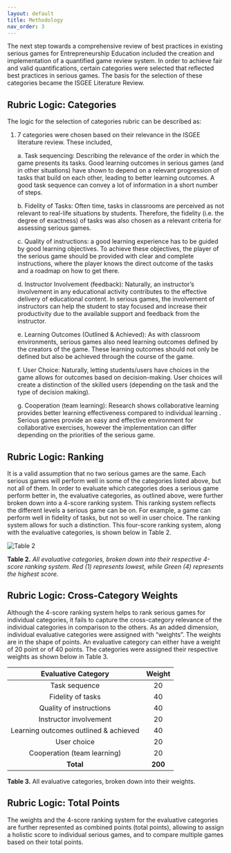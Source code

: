 ```yaml
---
layout: default
title: Methodology
nav_order: 3
---
```


The next step towards a comprehensive review of best practices in existing serious games for Entrepreneurship Education included the creation and implementation of a quantified game review system.
In order to achieve fair and valid quantifications, certain categories were selected that reflected best practices in serious games. The basis for the selection of these categories became the ISGEE Literature Review. 

## Rubric Logic: Categories

The logic for the selection of categories rubric can be described as:

1)	7 categories were chosen based on their relevance in the ISGEE literature review. These included,

    a.	Task sequencing:  Describing the relevance of the order in which the game presents its tasks. Good learning outcomes in serious games (and in other situations) have shown   to depend on a relevant progression of tasks that build on each other, leading to better learning outcomes. A good task sequence can convey a lot of information in a short number of steps.
   
    b.	Fidelity of Tasks: Often time, tasks in classrooms are perceived as not relevant to real-life situations by students. Therefore, the fidelity (i.e. the degree of exactness) of tasks was also chosen as a relevant criteria for assessing serious games.
   
    c.	Quality of instructions: a good learning experience has to be guided by good learning objectives. To achieve these objectives, the player of the serious game should be provided with clear and complete instructions, where the player knows the direct outcome of the tasks and a roadmap on how to get there. 
    
    d.	Instructor Involvement (feedback): Naturally, an instructor’s involvement in any educational activity contributes to the effective delivery of educational content. In serious games, the involvement of instructors can help the student to stay focused and increase their productivity due to the available support and feedback from the instructor. 
    
    e.	Learning Outcomes (Outlined & Achieved): As with classroom environments, serious games also need learning outcomes defined by the creators of the game. These learning outcomes should not only be defined but also be achieved through the course of the game. 
    
    f.	User Choice: Naturally, letting students/users have choices in the game allows for outcomes based on decision-making. User choices will create a distinction of the skilled users (depending on the task and the type of decision making). 
    
    g.	Cooperation (team learning): Research shows collaborative learning provides better learning effectiveness compared to individual learning .  Serious games provide an easy and effective environment for collaborative exercises, however the implementation can differ depending on the priorities of the serious game. 


## Rubric Logic: Ranking

It is a valid assumption that no two serious games are the same. Each serious games will perform well in some of the categories listed above, but not all of them.  In order to evaluate which categories does a serious game perform better in, the evaluative categories, as outlined above, were further broken down into a 4-score ranking system. This ranking system reflects the different levels a serious game can be on. For example, a game can perform well in fidelity of tasks, but not so well in user choice. The ranking system allows for such a distinction.
This four-score ranking system, along with the evaluative categories, is shown below in Table 2.

 
![Table 2](https://github.com/thisistaimur/isgee/blob/master/assets%20/Picture1.png)

**Table 2.**  _All evaluative categories, broken down into their respective 4-score ranking system. Red (1) represents lowest, while Green (4) represents the highest score._


## Rubric Logic: Cross-Category Weights

Although the 4-score ranking system helps to rank serious games for individual categories, it fails to capture the cross-category relevance of the individual categories in comparison to the others. As an added dimension, individual evaluative categories were assigned with “weights”. The weights are in the shape of points. An evaluative category can either have a weight of 20 point or of 40 points. 
The categories were assigned their respective weights as shown below in Table 3. 


|           Evaluative Category          | Weight |
|:--------------------------------------:|:------:|
|              Task sequence             |   20   |
|            Fidelity of tasks           |   40   |
| Quality of instructions                | 40     |
|         Instructor involvement         |   20   |
| Learning outcomes outlined & achieved  | 40     |
| User choice                            | 20     |
| Cooperation (team learning)            | 20     |
| **Total**                                  | **200**    |

**Table 3.**  All evaluative categories, broken down into their weights.



## Rubric Logic: Total Points

The weights and the 4-score ranking system for the evaluative categories are further represented as combined points (total points), allowing to assign a holistic score to individual serious games, and to compare multiple games based on their total points. 




